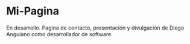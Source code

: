 # Mi-Pagina
En desarrollo. Pagina de contacto, presentación y divulgación de Diego Anguiano como desarrollador de software.
